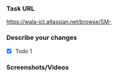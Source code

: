 ### Task URL

https://wala-ict.atlassian.net/browse/SM-

### Describe your changes

- [x] Todo 1

### Screenshots/Videos
